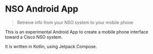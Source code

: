 # NSO Android App
> Retreive info from your NSO system to your mobile phone

This is an experimental Android App to create a mobile phone
interface toward a Cisco NSO system.

It is written in Kotlin, using Jetpack Compose.